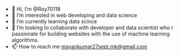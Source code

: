 - 👋 Hi, I’m @Roy70118
- 👀 I’m interested in web developing and data science 
- 🌱 I’m currently learning  data scince 
- 💞️ I’m looking to collaborate with developer and data scientist who r passionate for building websites with the use of machine learning algorithms.
- 📫 How to reach me mayankumar27sept.mk@gmail.com

<!---
Roy70118/Roy70118 is a ✨ special ✨ repository because its `README.md` (this file) appears on your GitHub profile.
You can click the Preview link to take a look at your changes.
--->
